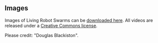 ## Images

Images of Living Robot Swarms can be [downloaded here](https://drive.google.com).
All videos are released under a [Creative Commons license](http://creativecommons.org/licenses/by/4.0/). 
<br>

Please credit: "Douglas Blackiston".
<br><br>

<!-- 
![image](https://cdorgs.github.io/img/06_Vivo_Group_Behavior_Trace.jpg)
The traces carved by a swarm of CDOs as they move through a field of particulate matter.
This image was selected by _Nature_ as [one of the best science photos](https://www.nature.com/articles/d41586-020-00245-8) of January 2020.
<br><br>
 -->
